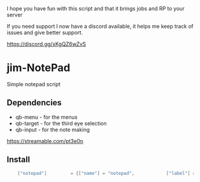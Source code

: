 I hope you have fun with this script and that it brings jobs and RP to your server

If you need support I now have a discord available, it helps me keep track of issues and give better support.

https://discord.gg/xKgQZ6wZvS

# jim-NotePad
Simple notepad script

## Dependencies
- qb-menu - for the menus
- qb-target - for the third eye selection
- qb-input - for the note making


https://streamable.com/pt3e0n

## Install

```lua
	["notepad"]    		= {["name"] = "notepad",    		["label"] = "Notepad",			["weight"] = 100,  ["type"] = "item",  ["image"] = "notepad.png",		["useable"] = 1,    ["shouldClose"] = 1,["description"] = ""},
```
